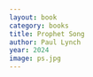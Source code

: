 ```yaml
---
layout: book
category: books
title: Prophet Song
author: Paul Lynch
year: 2024
image: ps.jpg
---
```

